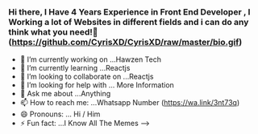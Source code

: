 ### Hi there, I Have 4 Years Experience in Front End Developer , I Working a lot of Websites in different fields and i can do any think what you need!👋(https://github.com/CyrisXD/CyrisXD/raw/master/bio.gif)

- 🔭 I’m currently working on ...Hawzen Tech
- 🌱 I’m currently learning ...Reactjs
- 👯 I’m looking to collaborate on ...Reactjs
- 🤔 I’m looking for help with ... More Information
- 💬 Ask me about ...Anything
- 📫 How to reach me: ...Whatsapp Number (https://wa.link/3nt73q)
- 😄 Pronouns: ... Hi / Him
- ⚡ Fun fact: ...I Know All The Memes
-->
